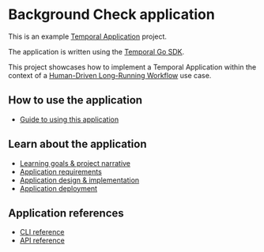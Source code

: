 # Background Check application

This is an example [Temporal Application](https://docs.temporal.io/temporal#temporal-application) project.

The application is written using the [Temporal Go SDK](https://github.com/temporalio/sdk-go).

This project showcases how to implement a Temporal Application within the context of a [Human-Driven Long-Running Workflow](https://learn.temporal.io/examples/go/background-checks/#what-is-a-human-driven-long-running-workflow) use case.

## How to use the application

- [Guide to using this application](https://docs.temporal.io/learning-paths/background-checks/how-to-use)

## Learn about the application

- [Learning goals & project narrative](https://learn.temporal.io/examples/go/background-checks)
- [Application requirements](https://learn.temporal.io/examples/go/background-checks/application-requirements)
- [Application design & implementation](https://learn.temporal.io/examples/go/background-checks/application-design)
- [Application deployment](https://learn.temporal.io/examples/go/background-checks/application-deployment)

## Application references

- [CLI reference](https://learn.temporal.io/examples/go/background-checks/cli-reference)
- [API reference](https://learn.temporal.io/examples/go/background-checks/api-reference)

